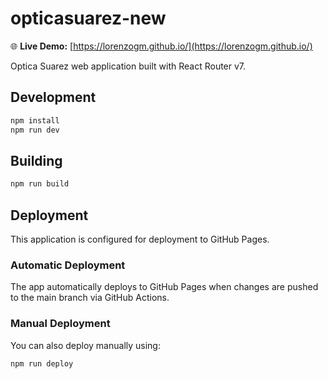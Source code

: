 # opticasuarez-new

🌐 **Live Demo:** [https://lorenzogm.github.io/](https://lorenzogm.github.io/)

Optica Suarez web application built with React Router v7.

## Development

```bash
npm install
npm run dev
```

## Building

```bash
npm run build
```

## Deployment

This application is configured for deployment to GitHub Pages.

### Automatic Deployment

The app automatically deploys to GitHub Pages when changes are pushed to the main branch via GitHub Actions.

### Manual Deployment

You can also deploy manually using:

```bash
npm run deploy
```
